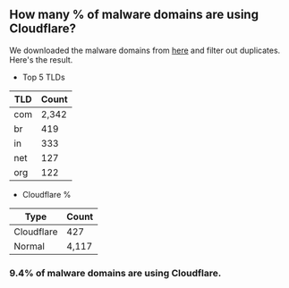 ## How many % of malware domains are using Cloudflare?


We downloaded the malware domains from [here](https://urlhaus.abuse.ch) and filter out duplicates.
Here's the result.


[//]: # (start replacement)


- Top 5 TLDs

| TLD | Count |
| --- | --- |
| com | 2,342 |
| br | 419 |
| in | 333 |
| net | 127 |
| org | 122 |


- Cloudflare %

| Type | Count |
| --- | --- |
| Cloudflare | 427 |
| Normal | 4,117 |


### 9.4% of malware domains are using Cloudflare.